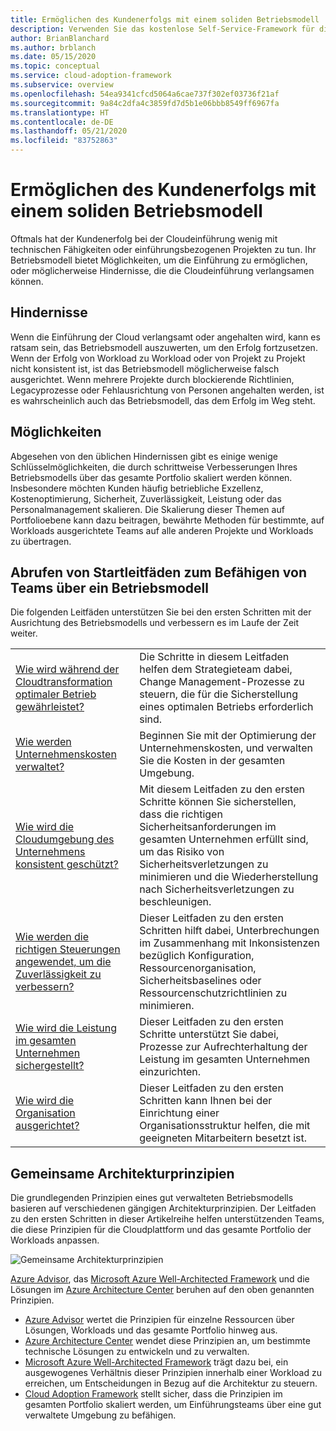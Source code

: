 ```yaml
---
title: Ermöglichen des Kundenerfolgs mit einem soliden Betriebsmodell
description: Verwenden Sie das kostenlose Self-Service-Framework für die Cloudeinführung (Cloud Adoption Framework) und andere Tools, die Sie bei der Entscheidungsfindung im Zusammenhang mit der Cloudeinführung unterstützen und dazu beitragen, den Erfolg von Kunden sicherzustellen.
author: BrianBlanchard
ms.author: brblanch
ms.date: 05/15/2020
ms.topic: conceptual
ms.service: cloud-adoption-framework
ms.subservice: overview
ms.openlocfilehash: 54ea9341cfcd5064a6cae737f302ef03736f21af
ms.sourcegitcommit: 9a84c2dfa4c3859fd7d5b1e06bbb8549ff6967fa
ms.translationtype: HT
ms.contentlocale: de-DE
ms.lasthandoff: 05/21/2020
ms.locfileid: "83752863"
---
```

# <a name="enable-customer-success-with-a-sound-operating-model"></a>Ermöglichen des Kundenerfolgs mit einem soliden Betriebsmodell

Oftmals hat der Kundenerfolg bei der Cloudeinführung wenig mit technischen Fähigkeiten oder einführungsbezogenen Projekten zu tun. Ihr Betriebsmodell bietet Möglichkeiten, um die Einführung zu ermöglichen, oder möglicherweise Hindernisse, die die Cloudeinführung verlangsamen können.

## <a name="blockers"></a>Hindernisse

Wenn die Einführung der Cloud verlangsamt oder angehalten wird, kann es ratsam sein, das Betriebsmodell auszuwerten, um den Erfolg fortzusetzen. Wenn der Erfolg von Workload zu Workload oder von Projekt zu Projekt nicht konsistent ist, ist das Betriebsmodell möglicherweise falsch ausgerichtet. Wenn mehrere Projekte durch blockierende Richtlinien, Legacyprozesse oder Fehlausrichtung von Personen angehalten werden, ist es wahrscheinlich auch das Betriebsmodell, das dem Erfolg im Weg steht.

## <a name="opportunities"></a>Möglichkeiten

Abgesehen von den üblichen Hindernissen gibt es einige wenige Schlüsselmöglichkeiten, die durch schrittweise Verbesserungen Ihres Betriebsmodells über das gesamte Portfolio skaliert werden können. Insbesondere möchten Kunden häufig betriebliche Exzellenz, Kostenoptimierung, Sicherheit, Zuverlässigkeit, Leistung oder das Personalmanagement skalieren. Die Skalierung dieser Themen auf Portfolioebene kann dazu beitragen, bewährte Methoden für bestimmte, auf Workloads ausgerichtete Teams auf alle anderen Projekte und Workloads zu übertragen.

## <a name="get-start-guides-to-enable-teams-through-an-operating-model"></a>Abrufen von Startleitfäden zum Befähigen von Teams über ein Betriebsmodell

Die folgenden Leitfäden unterstützen Sie bei den ersten Schritten mit der Ausrichtung des Betriebsmodells und verbessern es im Laufe der Zeit weiter.

|                                                                                     |                                                                                                                                |
|-------------------------------------------------------------------------------------|--------------------------------------------------------------------------------------------------------------------------------|
| [Wie wird während der Cloudtransformation optimaler Betrieb gewährleistet?](./operational-excellence.md)                   | Die Schritte in diesem Leitfaden helfen dem Strategieteam dabei, Change Management-Prozesse zu steuern, die für die Sicherstellung eines optimalen Betriebs erforderlich sind. |
| [Wie werden Unternehmenskosten verwaltet?](./manage-costs.md)                                          | Beginnen Sie mit der Optimierung der Unternehmenskosten, und verwalten Sie die Kosten in der gesamten Umgebung.                                                                           |
| [Wie wird die Cloudumgebung des Unternehmens konsistent geschützt?](./security.md)             | Mit diesem Leitfaden zu den ersten Schritte können Sie sicherstellen, dass die richtigen Sicherheitsanforderungen im gesamten Unternehmen erfüllt sind, um das Risiko von Sicherheitsverletzungen zu minimieren und die Wiederherstellung nach Sicherheitsverletzungen zu beschleunigen.                                       |
| [Wie werden die richtigen Steuerungen angewendet, um die Zuverlässigkeit zu verbessern?](./reliability.md)                   | Dieser Leitfaden zu den ersten Schritten hilft dabei, Unterbrechungen im Zusammenhang mit Inkonsistenzen bezüglich Konfiguration, Ressourcenorganisation, Sicherheitsbaselines oder Ressourcenschutzrichtlinien zu minimieren. |
| [Wie wird die Leistung im gesamten Unternehmen sichergestellt?](./performance.md)                               | Dieser Leitfaden zu den ersten Schritte unterstützt Sie dabei, Prozesse zur Aufrechterhaltung der Leistung im gesamten Unternehmen einzurichten.                               |
| [Wie wird die Organisation ausgerichtet?](./org-alignment.md)                               | Dieser Leitfaden zu den ersten Schritten kann Ihnen bei der Einrichtung einer Organisationsstruktur helfen, die mit geeigneten Mitarbeitern besetzt ist.                               |

## <a name="shared-architecture-principles"></a>Gemeinsame Architekturprinzipien

Die grundlegenden Prinzipien eines gut verwalteten Betriebsmodells basieren auf verschiedenen gängigen Architekturprinzipien. Der Leitfaden zu den ersten Schritten in dieser Artikelreihe helfen unterstützenden Teams, die diese Prinzipien für die Cloudplattform und das gesamte Portfolio der Workloads anpassen.

![Gemeinsame Architekturprinzipien](../_images/shared-principles.png)

[Azure Advisor](https://docs.microsoft.com/azure/advisor/advisor-overview), das [Microsoft Azure Well-Architected Framework](https://docs.microsoft.com/azure/architecture/framework) und die Lösungen im [Azure Architecture Center](https://docs.microsoft.com/azure/architecture) beruhen auf den oben genannten Prinzipien.

- [Azure Advisor](https://docs.microsoft.com/azure/advisor/advisor-overview) wertet die Prinzipien für einzelne Ressourcen über Lösungen, Workloads und das gesamte Portfolio hinweg aus.
- [Azure Architecture Center](https://docs.microsoft.com/azure/architecture) wendet diese Prinzipien an, um bestimmte technische Lösungen zu entwickeln und zu verwalten.
- [Microsoft Azure Well-Architected Framework](https://docs.microsoft.com/azure/architecture/framework) trägt dazu bei, ein ausgewogenes Verhältnis dieser Prinzipien innerhalb einer Workload zu erreichen, um Entscheidungen in Bezug auf die Architektur zu steuern.
- [Cloud Adoption Framework](../index.yml) stellt sicher, dass die Prinzipien im gesamten Portfolio skaliert werden, um Einführungsteams über eine gut verwaltete Umgebung zu befähigen.
